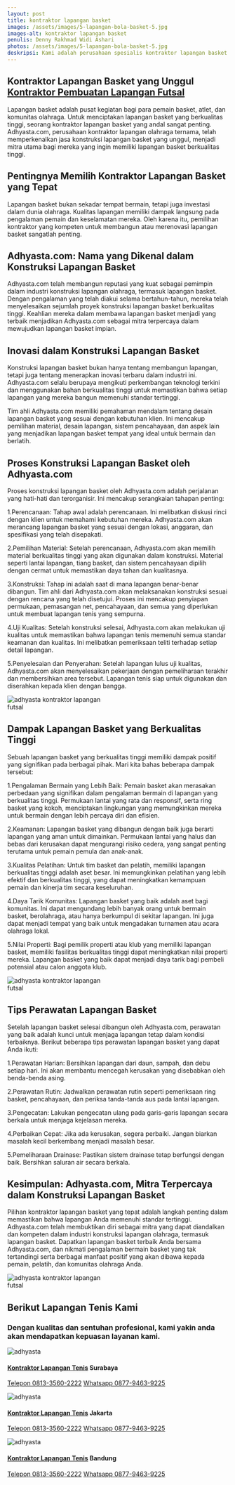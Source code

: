 ```yaml
---
layout: post
title: kontraktor lapangan basket
images: /assets/images/5-lapangan-bola-basket-5.jpg
images-alt: kontraktor lapangan basket
penulis: Denny Rakhmad Widi Ashari
photos: /assets/images/5-lapangan-bola-basket-5.jpg
deskripsi: Kami adalah perusahaan spesialis kontraktor lapangan basket dengan pengalaman telah melayani 100 lebih konsumen dalam segala pekerjaan, baik dalam konstruksi pembuatan lapangan basket maupun pembuatan lantai lapangan basket. suatu keniscayaan apabila anda menyerahkan pekerjaan proyek pembuat lapangan basket kepada kami
---
```

<section class="features11 cid-rravbvzsVT" id="features11-5">
    <div class="container">
        <div class="col-md-12">
            <div class="media-container-row">
                <div class=" align-left aside-content">
                    <h2 class="mbr-title pt-2 mbr-fonts-style display-2">
                      Kontraktor Lapangan Basket yang Unggul <a href="/produk/spesialis-lapangan-futsal/">Kontraktor Pembuatan Lapangan Futsal</a>
                    </h2>
                    <div class="mbr-section-text">
                        <p class="mbr-text mb-5 pt-3 mbr-light mbr-fonts-style display-5">
                             Lapangan basket adalah pusat kegiatan bagi para pemain basket, atlet, dan komunitas olahraga. Untuk menciptakan lapangan basket yang berkualitas tinggi, seorang kontraktor lapangan basket yang andal sangat penting. Adhyasta.com, perusahaan kontraktor lapangan olahraga ternama, telah memperkenalkan jasa konstruksi lapangan basket yang unggul, menjadi mitra utama bagi mereka yang ingin memiliki lapangan basket berkualitas tinggi.
                        </p>
                         <h2 class="mbr-title pt-2 mbr-fonts-style display-2">
                        Pentingnya Memilih Kontraktor Lapangan Basket yang Tepat
                        </h2>
                        <p class="mbr-text mb-5 pt-3 mbr-light mbr-fonts-style display-5">
                           Lapangan basket bukan sekadar tempat bermain, tetapi juga investasi dalam dunia olahraga. Kualitas lapangan memiliki dampak langsung pada pengalaman pemain dan keselamatan mereka. Oleh karena itu, pemilihan kontraktor yang kompeten untuk membangun atau merenovasi lapangan basket sangatlah penting.
                        </p>
                         <h2 class="mbr-title pt-2 mbr-fonts-style display-2">
                        Adhyasta.com: Nama yang Dikenal dalam Konstruksi Lapangan Basket
                        </h2>
                        <p class="mbr-text mb-5 pt-3 mbr-light mbr-fonts-style display-5">
                           Adhyasta.com telah membangun reputasi yang kuat sebagai pemimpin dalam industri konstruksi lapangan olahraga, termasuk lapangan basket. Dengan pengalaman yang telah diakui selama bertahun-tahun, mereka telah menyelesaikan sejumlah proyek konstruksi lapangan basket berkualitas tinggi. Keahlian mereka dalam membawa lapangan basket menjadi yang terbaik menjadikan Adhyasta.com sebagai mitra terpercaya dalam mewujudkan lapangan basket impian.
                        </p>
                        <h2 class="mbr-title pt-2 mbr-fonts-style display-2">
                       Inovasi dalam Konstruksi Lapangan Basket
                        </h2>
                        <p class="mbr-text mb-5 pt-3 mbr-light mbr-fonts-style display-5">
                            Konstruksi lapangan basket bukan hanya tentang membangun lapangan, tetapi juga tentang menerapkan inovasi terbaru dalam industri ini. Adhyasta.com selalu berupaya mengikuti perkembangan teknologi terkini dan menggunakan bahan berkualitas tinggi untuk memastikan bahwa setiap lapangan yang mereka bangun memenuhi standar tertinggi.
                        </p>
                        <p class="mbr-text mb-5 pt-3 mbr-light mbr-fonts-style display-5">
                           Tim ahli Adhyasta.com memiliki pemahaman mendalam tentang desain lapangan basket yang sesuai dengan kebutuhan klien. Ini mencakup pemilihan material, desain lapangan, sistem pencahayaan, dan aspek lain yang menjadikan lapangan basket tempat yang ideal untuk bermain dan berlatih.
                        </p>
                         <h2 class="mbr-title pt-2 mbr-fonts-style display-2">
                            Proses Konstruksi Lapangan Basket oleh Adhyasta.com
                        </h2>
                        <p class="mbr-text mb-5 pt-3 mbr-light mbr-fonts-style display-5">
                           Proses konstruksi lapangan basket oleh Adhyasta.com adalah perjalanan yang hati-hati dan terorganisir. Ini mencakup serangkaian tahapan penting:
                        </p>
                         <p class="mbr-text mb-5 pt-3 mbr-light mbr-fonts-style display-5">
                           1.Perencanaan: Tahap awal adalah perencanaan. Ini melibatkan diskusi rinci dengan klien untuk memahami kebutuhan mereka. Adhyasta.com akan merancang lapangan basket yang sesuai dengan lokasi, anggaran, dan spesifikasi yang telah disepakati.
                        </p>
                         <p class="mbr-text mb-5 pt-3 mbr-light mbr-fonts-style display-5">
                          2.Pemilihan Material: Setelah perencanaan, Adhyasta.com akan memilih material berkualitas tinggi yang akan digunakan dalam konstruksi. Material seperti lantai lapangan, tiang basket, dan sistem pencahayaan dipilih dengan cermat untuk memastikan daya tahan dan kualitasnya.
                        </p>
                         <p class="mbr-text mb-5 pt-3 mbr-light mbr-fonts-style display-5">
                            3.Konstruksi: Tahap ini adalah saat di mana lapangan benar-benar dibangun. Tim ahli dari Adhyasta.com akan melaksanakan konstruksi sesuai dengan rencana yang telah disetujui. Proses ini mencakup penyiapan permukaan, pemasangan net, pencahayaan, dan semua yang diperlukan untuk membuat lapangan tenis yang sempurna.
                        </p>
                         <p class="mbr-text mb-5 pt-3 mbr-light mbr-fonts-style display-5">
                          4.Uji Kualitas: Setelah konstruksi selesai, Adhyasta.com akan melakukan uji kualitas untuk memastikan bahwa lapangan tenis memenuhi semua standar keamanan dan kualitas. Ini melibatkan pemeriksaan teliti terhadap setiap detail lapangan.
                        </p>
                         <p class="mbr-text mb-5 pt-3 mbr-light mbr-fonts-style display-5">
                            5.Penyelesaian dan Penyerahan: Setelah lapangan lulus uji kualitas, Adhyasta.com akan menyelesaikan pekerjaan dengan pemeliharaan terakhir dan membersihkan area tersebut. Lapangan tenis siap untuk digunakan dan diserahkan kepada klien dengan bangga.
                        </p>
                        <div class="mbr-figure m-auto" style="width: 50%;">
                            <img src="/assets/images/5-lapangan-bola-basket-3.jpg" alt="adhyasta kontraktor lapangan futsal" title="adhyasta kontraktor lapangan futsal">
                        </div>
                    </div>
                </div>
            </div>
        </div>
    </div>
    <div class="container">
        <div class="col-md-12">
            <div class="media-container-row">
                <div class=" align-left aside-content">
                    <h2 class="mbr-title pt-2 mbr-fonts-style display-2">
                        Dampak Lapangan Basket yang Berkualitas Tinggi
                    </h2>
                    <div class="mbr-section-text">
                        <p class="mbr-text mb-5 pt-3 mbr-light mbr-fonts-style display-5">
                          Sebuah lapangan basket yang berkualitas tinggi memiliki dampak positif yang signifikan pada berbagai pihak. Mari kita bahas beberapa dampak tersebut:
                        </p>
                        <p class="mbr-text mb-5 pt-3 mbr-light mbr-fonts-style display-5">
                            1.Pengalaman Bermain yang Lebih Baik: Pemain basket akan merasakan perbedaan yang signifikan dalam pengalaman bermain di lapangan yang berkualitas tinggi. Permukaan lantai yang rata dan responsif, serta ring basket yang kokoh, menciptakan lingkungan yang memungkinkan mereka untuk bermain dengan lebih percaya diri dan efisien.
                        </p>
                        <p class="mbr-text mb-5 pt-3 mbr-light mbr-fonts-style display-5">
                            2.Keamanan: Lapangan basket yang dibangun dengan baik juga berarti lapangan yang aman untuk dimainkan. Permukaan lantai yang halus dan bebas dari kerusakan dapat mengurangi risiko cedera, yang sangat penting terutama untuk pemain pemula dan anak-anak.
                        </p>
                        <p class="mbr-text mb-5 pt-3 mbr-light mbr-fonts-style display-5">
                            3.Kualitas Pelatihan: Untuk tim basket dan pelatih, memiliki lapangan berkualitas tinggi adalah aset besar. Ini memungkinkan pelatihan yang lebih efektif dan berkualitas tinggi, yang dapat meningkatkan kemampuan pemain dan kinerja tim secara keseluruhan.
                        <p class="mbr-text mb-5 pt-3 mbr-light mbr-fonts-style display-5">
                            4.Daya Tarik Komunitas: Lapangan basket yang baik adalah aset bagi komunitas. Ini dapat mengundang lebih banyak orang untuk bermain basket, berolahraga, atau hanya berkumpul di sekitar lapangan. Ini juga dapat menjadi tempat yang baik untuk mengadakan turnamen atau acara olahraga lokal.
                        <p class="mbr-text mb-5 pt-3 mbr-light mbr-fonts-style display-5">
                            5.Nilai Properti: Bagi pemilik properti atau klub yang memiliki lapangan basket, memiliki fasilitas berkualitas tinggi dapat meningkatkan nilai properti mereka. Lapangan basket yang baik dapat menjadi daya tarik bagi pembeli potensial atau calon anggota klub.
                        </p>
                        <div class="mbr-figure m-auto" style="width: 50%;">
                            <img src="/assets/images/5-lapangan-bola-basket-4.jpg" alt="adhyasta kontraktor lapangan futsal" title="adhyasta kontraktor lapangan futsal">
                        </div>
    <div class="container">
        <div class="col-md-12">
            <div class="media-container-row">
                <div class=" align-left aside-content">
                    <h2 class="mbr-title pt-2 mbr-fonts-style display-2">
                        Tips Perawatan Lapangan Basket
                    </h2>
                    <div class="mbr-section-text">
                        <p class="mbr-text mb-5 pt-3 mbr-light mbr-fonts-style display-5">
                           Setelah lapangan basket selesai dibangun oleh Adhyasta.com, perawatan yang baik adalah kunci untuk menjaga lapangan tetap dalam kondisi terbaiknya. Berikut beberapa tips perawatan lapangan basket yang dapat Anda ikuti:
                        </p>
                        <p class="mbr-text mb-5 pt-3 mbr-light mbr-fonts-style display-5">
                            1.Perawatan Harian: Bersihkan lapangan dari daun, sampah, dan debu setiap hari. Ini akan membantu mencegah kerusakan yang disebabkan oleh benda-benda asing.
                        </p>
                        <p class="mbr-text mb-5 pt-3 mbr-light mbr-fonts-style display-5">
                            2.Perawatan Rutin: Jadwalkan perawatan rutin seperti pemeriksaan ring basket, pencahayaan, dan periksa tanda-tanda aus pada lantai lapangan.
                        </p>
                        <p class="mbr-text mb-5 pt-3 mbr-light mbr-fonts-style display-5">
                            3.Pengecatan: Lakukan pengecatan ulang pada garis-garis lapangan secara berkala untuk menjaga kejelasan mereka.
                        </p>
                        <p class="mbr-text mb-5 pt-3 mbr-light mbr-fonts-style display-5">
                            4.Perbaikan Cepat: Jika ada kerusakan, segera perbaiki. Jangan biarkan masalah kecil berkembang menjadi masalah besar.
                        </p>
                        <p class="mbr-text mb-5 pt-3 mbr-light mbr-fonts-style display-5">
                            5.Pemeliharaan Drainase: Pastikan sistem drainase tetap berfungsi dengan baik. Bersihkan saluran air secara berkala.
                        </p>
                         <h2 class="mbr-title pt-2 mbr-fonts-style display-2">
                        Kesimpulan: Adhyasta.com, Mitra Terpercaya dalam Konstruksi Lapangan Basket
                    </h2>
                    <div class="mbr-section-text">
                        <p class="mbr-text mb-5 pt-3 mbr-light mbr-fonts-style display-5">
                         Pilihan kontraktor lapangan basket yang tepat adalah langkah penting dalam memastikan bahwa lapangan Anda memenuhi standar tertinggi. Adhyasta.com telah membuktikan diri sebagai mitra yang dapat diandalkan dan kompeten dalam industri konstruksi lapangan olahraga, termasuk lapangan basket. Dapatkan lapangan basket terbaik Anda bersama Adhyasta.com, dan nikmati pengalaman bermain basket yang tak tertandingi serta berbagai manfaat positif yang akan dibawa kepada pemain, pelatih, dan komunitas olahraga Anda.
                        </p>
                        <div class="mbr-figure m-auto" style="width: 50%;">
                            <img src="/assets/images/5-lapangan-bola-basket-5.jpg" alt="adhyasta kontraktor lapangan futsal" title="adhyasta kontraktor lapangan futsal">
                        </div>
                    </div>
                </div>
            </div>
        </div>
    </div>
<section class="features15 cid-rr5Cowf967" id="features15-e">
    <div class="container">
        <h2 class="mbr-section-title pb-3 align-center mbr-fonts-style display-2">
            Berikut Lapangan Tenis Kami
        </h2>
        <h3 class="mbr-section-subtitle display-5 align-center mbr-fonts-style">
            Dengan kualitas dan sentuhan profesional, kami yakin anda akan mendapatkan kepuasan layanan kami.
        </h3>
        <div class="media-container-row container pt-5 mt-2">
            <div class="col-12 col-md-6 mb-4 col-lg-4">
                <div class="card flip-card p-5 align-center">
                    <div class="card-front card_cont">
                        <img src="/assets/images/8-lapangan-tenis-2.jpg" alt="adhyasta">
                    </div>
                    <div class="card_back card_cont">
                        <h4 class="card-title display-5 py-2 mbr-fonts-style">
                            <a href="/produk/spesialis-lapangan-tenis/">Kontraktor Lapangan Tenis</a> Surabaya
                        </h4>
                        <p class="mbr-text mbr-fonts-style display-7">
                            <a class="btn btn-primary display-4" href="tel:+6281335602222">Telepon 0813-3560-2222</a>
                            <a class="btn btn-primary display-4" href="https://api.whatsapp.com/send?text=Hallo%20Adhyasta.com%20(Nama)%20(Alamat)%20&amp;phone=6287794639225">Whatsapp 0877-9463-9225</a>
                        </p>
                    </div>
                </div>
            </div>
            <div class="col-12 col-md-6 mb-4 col-lg-4">
                <div class="card flip-card p-5 align-center">
                    <div class="card-front card_cont">
                        <img src="/assets/images/8-lapangan-tenis-3.jpg" alt="adhyasta">
                    </div>
                    <div class="card_back card_cont">
                        <h4 class="card-title py-2 mbr-fonts-style display-5">
                            <a href="/produk/spesialis-lapangan-tenis/">Kontraktor Lapangan Tenis</a> Jakarta
                        </h4>
                        <p class="mbr-text mbr-fonts-style display-7">
                            <a class="btn btn-primary display-4" href="tel:+6281335602222">Telepon 0813-3560-2222</a>
                            <a class="btn btn-primary display-4" href="https://api.whatsapp.com/send?text=Hallo%20Adhyasta.com%20(Nama)%20(Alamat)%20&amp;phone=6287794639225">Whatsapp 0877-9463-9225</a>
                        </p>
                    </div>
                </div>
            </div>
            <div class="col-12 col-md-6 mb-4 col-lg-4">
                <div class="card flip-card p-5 align-center">
                    <div class="card-front card_cont">
                        <img src="/assets/images/8-lapangan-tenis-4.jpg" alt="adhyasta">
                    </div>
                    <div class="card_back card_cont">
                        <h4 class="card-title py-2 mbr-fonts-style display-5">
                            <a href="/produk/spesialis-lapangan-tenis/">Kontraktor Lapangan Tenis</a> Bandung
                        </h4>
                        <p class="mbr-text mbr-fonts-style display-7">
                            <a class="btn btn-primary display-4" href="tel:+6281335602222">Telepon 0813-3560-2222</a>
                            <a class="btn btn-primary display-4" href="https://api.whatsapp.com/send?text=Hallo%20Adhyasta.com%20(Nama)%20(Alamat)%20&amp;phone=6287794639225">Whatsapp 0877-9463-9225</a>
                        </p>
                    </div>
                </div>
            </div>
        </div>
    </div>
</section>